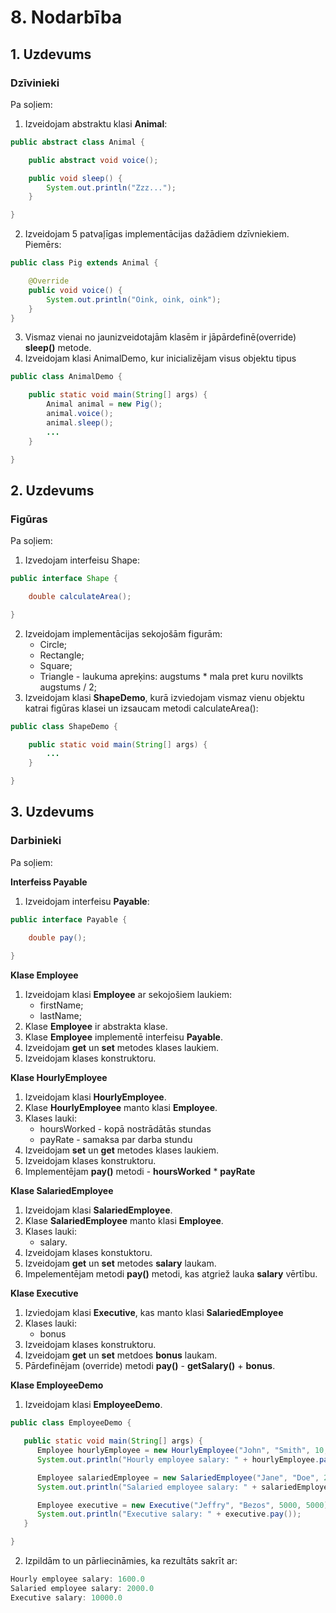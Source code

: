 # 8. Nodarbība
## 1. Uzdevums
### Dzīvinieki

Pa soļiem:

1. Izveidojam abstraktu klasi **Animal**:
```java
public abstract class Animal {

    public abstract void voice();

    public void sleep() {
        System.out.println("Zzz...");
    }

}
```
2. Izveidojam 5 patvaļīgas implementācijas dažādiem dzīvniekiem. Piemērs:
```java
public class Pig extends Animal {

    @Override
    public void voice() {
        System.out.println("Oink, oink, oink");
    }
}

```
3. Vismaz vienai no jaunizveidotajām klasēm ir jāpārdefinē(override) **sleep()** metode.
4. Izveidojam klasi AnimalDemo, kur inicializējam visus objektu tipus
```java
public class AnimalDemo {

    public static void main(String[] args) {
        Animal animal = new Pig();
        animal.voice();
        animal.sleep();
        ...
    }

}
```
## 2. Uzdevums
### Figūras

Pa soļiem:

1. Izvedojam interfeisu Shape:
```java
public interface Shape {

    double calculateArea();

}
```
2. Izveidojam implementācijas sekojošām figurām:
   * Circle;
   * Rectangle;
   * Square;
   * Triangle - laukuma apreķins: augstums * mala pret kuru novilkts augstums / 2;
3. Izveidojam klasi **ShapeDemo**, kurā izviedojam vismaz vienu objektu katrai figūras klasei un izsaucam metodi calculateArea():
```java
public class ShapeDemo {

    public static void main(String[] args) {
        ...
    }

}
```

## 3. Uzdevums
### Darbinieki

Pa soļiem:

**Interfeiss Payable**

1. Izveidojam interfeisu **Payable**:
```java
public interface Payable {

    double pay();
    
}
```

**Klase Employee**
1. Izveidojam klasi **Employee** ar sekojošiem laukiem:
   * firstName;
   * lastName;
2. Klase **Employee** ir abstrakta klase.
3. Klase **Employee** implementē interfeisu **Payable**.
4. Izveidojam **get** un **set** metodes klases laukiem.
5. Izveidojam klases konstruktoru.

**Klase HourlyEmployee**

1. Izveidojam klasi **HourlyEmployee**.
2. Klase **HourlyEmployee** manto klasi **Employee**.
3. Klases lauki:
   * hoursWorked - kopā nostrādātās stundas
   * payRate - samaksa par darba stundu
4. Izveidojam **set** un **get** metodes klases laukiem.
5. Izveidojam klases konstruktoru.
6. Implementējam **pay()** metodi - **hoursWorked** * **payRate**

**Klase SalariedEmployee**

1. Izveidojam klasi **SalariedEmployee**.
2. Klase **SalariedEmployee** manto klasi **Employee**.
3. Klases lauki:
   * salary.
4. Izveidojam klases konstuktoru.
5. Izveidojam **get** un **set** metodes **salary** laukam.
6. Impelementējam metodi **pay()** metodi, kas atgriež lauka **salary** vērtību.


**Klase Executive**

1. Izviedojam klasi **Executive**, kas manto klasi **SalariedEmployee**
2. Klases lauki:
   * bonus
3. Izveidojam klases konstruktoru.
4. Izveidojam **get** un **set** metdoes **bonus** laukam.
5. Pārdefinējam (override) metodi **pay()** - **getSalary()** + **bonus**.

**Klase EmployeeDemo**

1. Izveidojam klasi **EmployeeDemo**.
```java
public class EmployeeDemo {

   public static void main(String[] args) {
      Employee hourlyEmployee = new HourlyEmployee("John", "Smith", 10, 160);
      System.out.println("Hourly employee salary: " + hourlyEmployee.pay());

      Employee salariedEmployee = new SalariedEmployee("Jane", "Doe", 2000.00);
      System.out.println("Salaried employee salary: " + salariedEmployee.pay());

      Employee executive = new Executive("Jeffry", "Bezos", 5000, 5000);
      System.out.println("Executive salary: " + executive.pay());
   }

}
```
2. Izpildām to un pārliecināmies, ka rezultāts sakrīt ar:
```java
Hourly employee salary: 1600.0
Salaried employee salary: 2000.0
Executive salary: 10000.0
```